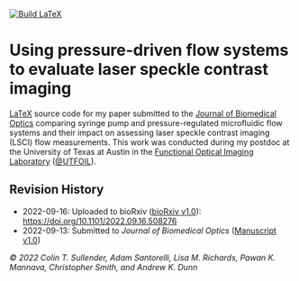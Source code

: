 [![Build LaTeX](https://github.com/shiruken/using-pressure-driven-flow-systems-to-evaluate-laser-speckle-contrast-imaging/actions/workflows/main.yml/badge.svg?branch=main)](https://github.com/shiruken/using-pressure-driven-flow-systems-to-evaluate-laser-speckle-contrast-imaging/actions/workflows/main.yml)

# Using pressure-driven flow systems to evaluate laser speckle contrast imaging

[LaTeX](https://www.latex-project.org/) source code for my paper submitted to the [Journal of Biomedical Optics](https://www.spiedigitallibrary.org/journals/journal-of-biomedical-optics) comparing syringe pump and pressure-regulated microfluidic flow systems and their impact on assessing laser speckle contrast imaging (LSCI) flow measurements. This work was conducted during my postdoc at the University of Texas at Austin in the [Functional Optical Imaging Laboratory](https://foil.bme.utexas.edu/) ([@UTFOIL](https://github.com/utfoil)).

## Revision History

* 2022-09-16: Uploaded to bioRxiv ([bioRxiv v1.0](https://github.com/shiruken/using-pressure-driven-flow-systems-to-evaluate-laser-speckle-contrast-imaging/releases/tag/v1.0)): https://doi.org/10.1101/2022.09.16.508276
* 2022-09-13: Submitted to _Journal of Biomedical Optics_ ([Manuscript v1.0](https://github.com/shiruken/using-pressure-driven-flow-systems-to-evaluate-laser-speckle-contrast-imaging/releases/tag/v1.0))

_© 2022 Colin T. Sullender, Adam Santorelli, Lisa M. Richards, Pawan K. Mannava, Christopher Smith, and Andrew K. Dunn_
